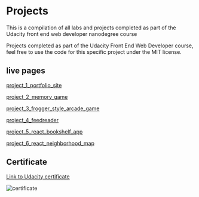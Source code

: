 # Projects

This is a compilation of all labs and projects completed as part of the Udacity front end web developer nanodegree course

Projects completed as part of the Udacity Front End Web Developer course, feel free to use the code for this specific project under the MIT license.


## live pages

[project_1_portfolio_site](https://3noki.github.io/udacity_front_end_web_developer/project_1_portfolio_site/index.html)

[project_2_memory_game](https://3noki.github.io/udacity_front_end_web_developer/project_2_memory_game/index.html)

[project_3_frogger_style_arcade_game](https://3noki.github.io/udacity_front_end_web_developer/project_3_frogger_style_arcade_game/index.html)

[project_4_feedreader](http://the-black-mink.surge.sh/)

[project_5_react_bookshelf_app](https://github.com/3noki/project_5_react_bookshelf_app)

[project_6_react_neighborhood_map](http://confused-sand.surge.sh/)


## Certificate
[Link to Udacity certificate](https://graduation.udacity.com/confirm/YRDWQLZH)

![certificate](https://s3-us-west-2.amazonaws.com/udacity-printer/production/certificates/0d7609fb-2322-4586-bdcf-b55e3596a3cf.svg)



